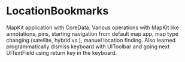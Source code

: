 # LocationBookmarks
MapKit application with CoreData. Various operations with MapKit like annotations, pins, starting navigation from default map app, map type changing (satellite, hybrid vs.), manuel location finding. Also learned programmatically dismiss keyboard with UIToolbar and going next UITextField using return key in the keyboard.
